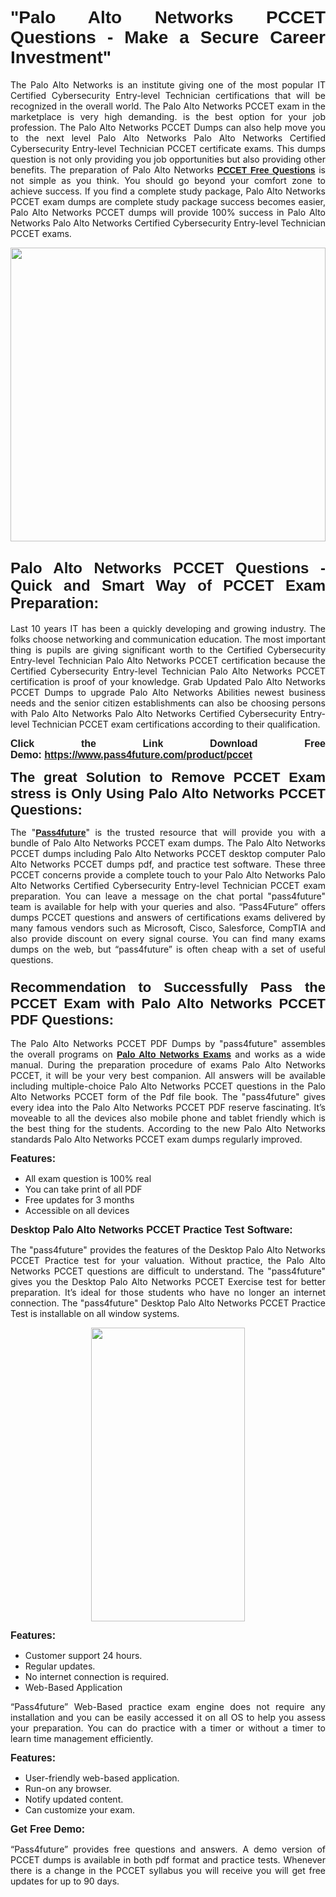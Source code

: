 
<h1 style="text-align: justify;"><span style="font-family:Tahoma,Geneva,sans-serif;"><strong>"Palo Alto Networks PCCET Questions - Make a Secure Career Investment"</strong></span></h1>

<p style="text-align: justify;">The Palo Alto Networks is an institute giving one of the most popular IT Certified Cybersecurity Entry-level Technician certifications that will be recognized in the overall world. The Palo Alto Networks PCCET exam in the marketplace is very high demanding. is the best option for your job profession. The Palo Alto Networks PCCET Dumps can also help move you to the next level Palo Alto Networks Palo Alto Networks Certified Cybersecurity Entry-level Technician PCCET certificate exams. This dumps question is not only providing you job opportunities but also providing other benefits. The preparation of Palo Alto Networks <span style="font-family:Tahoma,Geneva,sans-serif;"><strong><a href="https://www.pass4future.com/questions/palo-alto-networks/pccet">PCCET Free Questions</a></strong></span> is not simple as you think. You should go beyond your comfort zone to achieve success. If you find a complete study package, Palo Alto Networks PCCET exam dumps are complete study package success becomes easier, Palo Alto Networks PCCET dumps will provide 100% success in Palo Alto Networks Palo Alto Networks Certified Cybersecurity Entry-level Technician PCCET exams.</p>

<p style="text-align: justify;"><a href="https://www.pass4future.com/product/pccet"><img alt="" src="https://lh3.googleusercontent.com/pw/AM-JKLVhEO4I138wJzOepD3laGU-R1M7eT-OTYdow6pCESip26lSeaxxzS9BVWUKuzj1e3L_MoxCfVgBEvV8ODwl1LGzlZbt6HJm3NXXplPwnYiBfuYM_eQCcVVRMaAwHdsl3AhHOZS-up7mzwmd4i4EpEGq=w1112-h625-no?authuser=0" style="width: 100%; height: 470px;" /></a></p>

<h2 style="text-align: justify;"><span style="font-size:24px;"><strong><span style="font-family:Tahoma,Geneva,sans-serif;">Palo Alto Networks PCCET Questions - Quick and Smart Way of PCCET Exam Preparation:</span></strong></span></h2>

<p style="text-align: justify;">Last 10 years IT has been a quickly developing and growing industry. The folks choose networking and communication education. The most important thing is pupils are giving significant worth to the Certified Cybersecurity Entry-level Technician Palo Alto Networks PCCET certification because the Certified Cybersecurity Entry-level Technician Palo Alto Networks PCCET certification is proof of your knowledge. Grab Updated Palo Alto Networks PCCET Dumps to upgrade Palo Alto Networks Abilities newest business needs and the senior citizen establishments can also be choosing persons with Palo Alto Networks Palo Alto Networks Certified Cybersecurity Entry-level Technician PCCET exam certifications according to their qualification.</p>

<p style="text-align: justify;"><strong><span style="font-family:Lucida Sans Unicode,Lucida Grande,sans-serif;"><span style="font-size:16px;">Click the Link Download Free Demo: <a href="https://www.pass4future.com/product/pccet">https://www.pass4future.com/product/pccet</a></span></span></strong></p>

<p style="text-align: justify;"><strong><span style="font-size:22px;"><span style="font-family:Tahoma,Geneva,sans-serif;">The great Solution to Remove PCCET Exam stress is Only Using Palo Alto Networks PCCET Questions:</span></span></strong></p>

<p style="text-align: justify;">The "<span style="font-family:Lucida Sans Unicode,Lucida Grande,sans-serif;"><a href="https://www.pass4future.com/"><strong>Pass4future</strong></a></span>" is the trusted resource that will provide you with a bundle of Palo Alto Networks PCCET exam dumps. The Palo Alto Networks PCCET dumps including Palo Alto Networks PCCET desktop computer Palo Alto Networks PCCET dumps pdf, and practice test software. These three PCCET concerns provide a complete touch to your Palo Alto Networks Palo Alto Networks Certified Cybersecurity Entry-level Technician PCCET exam preparation. You can leave a message on the chat portal "pass4future" team is available for help with your queries and also. “Pass4Future” offers dumps PCCET questions and answers of certifications exams delivered by many famous vendors such as Microsoft, Cisco, Salesforce, CompTIA and also provide discount on every signal course. You can find many exams dumps on the web, but “pass4future” is often cheap with a set of useful questions.</p>

<h3 style="text-align: justify;"><span style="font-size:22px;"><strong><span style="font-family:Tahoma,Geneva,sans-serif;">Recommendation to Successfully Pass the PCCET Exam with Palo Alto Networks PCCET PDF Questions:</span></strong></span></h3>

<p style="text-align: justify;">The Palo Alto Networks PCCET PDF Dumps by "pass4future" assembles the overall programs on <span style="font-family:Lucida Sans Unicode,Lucida Grande,sans-serif;"><strong><a href="https://www.pass4future.com/paloalto-networks">Palo Alto Networks Exams</a></strong></span> and works as a wide manual. During the preparation procedure of exams Palo Alto Networks PCCET, it will be your very best companion. All answers will be available including multiple-choice Palo Alto Networks PCCET questions in the Palo Alto Networks PCCET form of the Pdf file book. The "pass4future" gives every idea into the Palo Alto Networks PCCET PDF reserve fascinating. It’s moveable to all the devices also mobile phone and tablet friendly which is the best thing for the students. According to the new Palo Alto Networks standards Palo Alto Networks PCCET exam dumps regularly improved.</p>

<p style="text-align: justify;"><span style="font-family:Lucida Sans Unicode,Lucida Grande,sans-serif;"><span style="font-size:16px;"><strong>Features:</strong></span></span></p>

<ul>
	<li style="text-align: justify;">All exam question is 100% real</li>
	<li style="text-align: justify;">You can take print of all PDF</li>
	<li style="text-align: justify;">Free updates for 3 months </li>
	<li style="text-align: justify;">Accessible on all devices</li>
</ul>

<p style="text-align: justify;"><span style="font-family:Tahoma,Geneva,sans-serif;"><span style="font-size:16px;"><strong>Desktop Palo Alto Networks PCCET Practice Test Software:</strong></span></span></p>

<p style="text-align: justify;">The "pass4future" provides the features of the Desktop Palo Alto Networks PCCET Practice test for your valuation. Without practice, the Palo Alto Networks PCCET questions are difficult to understand. The "pass4future" gives you the Desktop Palo Alto Networks PCCET Exercise test for better preparation. It’s ideal for those students who have no longer an internet connection. The "pass4future" Desktop Palo Alto Networks PCCET Practice Test is installable on all window systems.</p>

<p style="text-align: center;"><a href="https://www.pass4future.com/product/pccet"><img alt="" src="https://lh3.googleusercontent.com/pw/AM-JKLV3yUm3jiqqIo1xIsj1VJ_UeysYexQY-pRYO0rIFl3vg11QZioN-gzffpw2AfKqFynWuvoXOreWrWS0swpr4xmOSWfwII2jvatteuqrfxiWGFBSHPiZUCoi33jqeymK5dmu-0enyX6tayRCAMHw05jv=s625-no?authuser=0" style="width: 70%; height: 470px;" /></a></p>

<p style="text-align: justify;"><span style="font-size:16px;"><span style="font-family:Lucida Sans Unicode,Lucida Grande,sans-serif;"><strong>Features:</strong></span></span></p>

<ul>
	<li style="text-align: justify;">Customer support 24 hours. </li>
	<li style="text-align: justify;">Regular updates. </li>
	<li style="text-align: justify;">No internet connection is required.</li>
	<li style="text-align: justify;">Web-Based Application</li>
</ul>

<p style="text-align: justify;">“Pass4future” Web-Based practice exam engine does not require any installation and you can be easily accessed it on all OS to help you assess your preparation. You can do practice with a timer or without a timer to learn time management efficiently.</p>

<p style="text-align: justify;"><strong><span style="font-size:16px;"><span style="font-family:Lucida Sans Unicode,Lucida Grande,sans-serif;">Features:</span></span></strong></p>

<ul>
	<li style="text-align: justify;">User-friendly web-based application.</li>
	<li style="text-align: justify;">Run-on any browser. </li>
	<li style="text-align: justify;">Notify updated content.</li>
	<li style="text-align: justify;">Can customize your exam.</li>
</ul>

<p style="text-align: justify;"><span style="font-size:16px;"><span style="font-family:Lucida Sans Unicode,Lucida Grande,sans-serif;"><strong>Get Free Demo:</strong></span></span></p>

<p style="text-align: justify;">“Pass4future” provides free questions and answers. A demo version of PCCET dumps is available in both pdf format and practice tests. Whenever there is a change in the PCCET syllabus you will receive you will get free updates for up to 90 days. </p>
